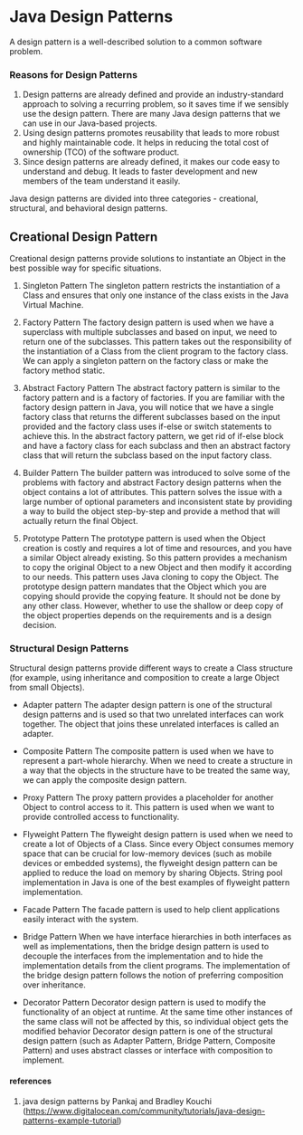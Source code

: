 # Java Design Patterns

A design pattern is a well-described solution to a common software problem.

### Reasons for Design Patterns

1. Design patterns are already defined and provide an industry-standard approach to solving a recurring problem, 
   so it saves time if we sensibly use the design pattern. There are many Java design patterns that we can use in our Java-based projects.
2. Using design patterns promotes reusability that leads to more robust and highly maintainable code. 
   It helps in reducing the total cost of ownership (TCO) of the software product.
3. Since design patterns are already defined, it makes our code easy to understand and debug. 
   It leads to faster development and new members of the team understand it easily.

Java design patterns are divided into three categories - creational, structural, and behavioral design patterns.

## Creational Design Pattern

Creational design patterns provide solutions to instantiate an Object in the best possible way for specific situations.

1. Singleton Pattern
   The singleton pattern restricts the instantiation of a Class and ensures that only one instance of the class exists in the Java Virtual Machine.

2. Factory Pattern
   The factory design pattern is used when we have a superclass with multiple subclasses and based on input, we need to return one of the subclasses. 
   This pattern takes out the responsibility of the instantiation of a Class from the client program to the factory class. 
   We can apply a singleton pattern on the factory class or make the factory method static.

3. Abstract Factory Pattern
   The abstract factory pattern is similar to the factory pattern and is a factory of factories. 
   If you are familiar with the factory design pattern in Java, 
   you will notice that we have a single factory class that returns the different subclasses based on the input provided
   and the factory class uses if-else or switch statements to achieve this. 
   In the abstract factory pattern, we get rid of if-else block and have a factory class for each subclass and 
   then an abstract factory class that will return the subclass based on the input factory class.

4. Builder Pattern
   The builder pattern was introduced to solve some of the problems with factory and abstract Factory design patterns when the object contains a lot of attributes. 
   This pattern solves the issue with a large number of optional parameters and inconsistent state by providing a way to build the object step-by-step and 
   provide a method that will actually return the final Object.

5. Prototype Pattern
   The prototype pattern is used when the Object creation is costly and requires a lot of time and resources, 
   and you have a similar Object already existing. So this pattern provides a mechanism to copy the original Object to a new Object and then modify it according to our needs. 
   This pattern uses Java cloning to copy the Object. The prototype design pattern mandates that the Object which you are copying should provide the copying feature. 
   It should not be done by any other class. However, whether to use the shallow or deep copy of the object properties depends on the requirements and is a design decision.

### Structural Design Patterns 

Structural design patterns provide different ways to create a Class structure (for example, using inheritance and composition to create a large Object from small Objects).

- Adapter pattern
The adapter design pattern is one of the structural design patterns and is used so that two unrelated interfaces can work together. 
The object that joins these unrelated interfaces is called an adapter.

- Composite Pattern
The composite pattern is used when we have to represent a part-whole hierarchy. 
When we need to create a structure in a way that the objects in the structure have to be treated the same way, we can apply the composite design pattern.

- Proxy Pattern
The proxy pattern provides a placeholder for another Object to control access to it. This pattern is used when we want to provide controlled access to functionality.

- Flyweight Pattern
The flyweight design pattern is used when we need to create a lot of Objects of a Class. 
Since every Object consumes memory space that can be crucial for low-memory devices (such as mobile devices or embedded systems), 
the flyweight design pattern can be applied to reduce the load on memory by sharing Objects.
String pool implementation in Java is one of the best examples of flyweight pattern implementation.

- Facade Pattern
The facade pattern is used to help client applications easily interact with the system.

- Bridge Pattern
When we have interface hierarchies in both interfaces as well as implementations, 
then the bridge design pattern is used to decouple the interfaces from the implementation and to hide the implementation details from the client programs.
The implementation of the bridge design pattern follows the notion of preferring composition over inheritance.

- Decorator Pattern
Decorator design pattern is used to modify the functionality of an object at runtime.
At the same time other instances of the same class will not be affected by this, so individual object gets the modified behavior
Decorator design pattern is one of the structural design pattern (such as Adapter Pattern, Bridge Pattern, Composite Pattern) 
and uses abstract classes or interface with composition to implement.

#### references 
1. java design patterns by Pankaj and Bradley Kouchi (https://www.digitalocean.com/community/tutorials/java-design-patterns-example-tutorial)

